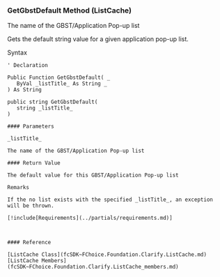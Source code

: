 ﻿### GetGbstDefault Method (ListCache)

The name of the GBST/Application Pop-up list

Gets the default string value for a given application pop-up list.

Syntax

```vbnet
' Declaration

Public Function GetGbstDefault( _
   ByVal _listTitle_ As String _
) As String

public string GetGbstDefault( 
   string _listTitle_
)

#### Parameters

_listTitle_

The name of the GBST/Application Pop-up list

#### Return Value

The default value for this GBST/Application Pop-up list

Remarks

If the no list exists with the specified _listTitle_, an exception will be thrown.

[!include[Requirements](../partials/requirements.md)]



#### Reference

[ListCache Class](fcSDK~FChoice.Foundation.Clarify.ListCache.md)  
[ListCache Members](fcSDK~FChoice.Foundation.Clarify.ListCache_members.md)